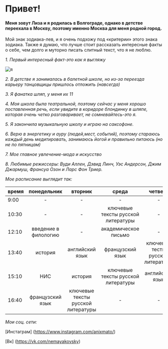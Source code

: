 # Привет!

#### Меня зовут Лиза и я родилась в Волгограде, однако в детстве переехала в Москву, поэтому именно Москва для меня родной город. 
Мой знак зодиака-лев, и я очень подхожу под «критерии» этого знака зодиака. 
Также я думаю, что лучше стоит рассказать интересные факты о себе, чем долго и муторно писать слитный текст, что я не люблю. 

*1. Первый интересный факт-это как я выгляжу*

![я](https://pp.userapi.com/c841035/v841035075/57a42/RkebpNJcl-E.jpg)

*2. В детстве я занималась в балетной школе, но из-за переезда карьеру танцовщицы пришлось отложить (навсегда)*

*3. Я фанатка шляп, у меня их 11*

*4. Моя школа была театральной, поэтому сейчас у меня хорошо поставленная речь, если увидите в коридоре блондинку в шляпе, которая очень четко разговаривает,  не сомневайтесь-это я.*

*5. Я закончила музыкальную школу и играю на саксофоне.*

*6. Верю в энергетику и ауру (людей,мест, событий), поэтому стараюсь каждый день медитировать, занимаюсь йогой и правильно питаюсь (но не по пятницам)*

*7. Мое главное увлечение-мода и искусство*

*8. Любимые режиссеры: Вуди Аллен, Дэвид Линч, Уэс Андерсон, Джим Джармуш, Франсуа Озон и Ларс Фон Триер.*

_Мое расписание выглядит так:_

время|понедельник|вторник|среда|четверг|пятница
---|:---:|:---:|:---:|:---:|---:
9:00|-|-|-|-|-
10:30|-|-|ключевые тексты русской литературы|-|цифровая грамотность
12:10|введение в филологию|-|академическое письмо|-|введение в филологию
13:40|история|английский язык|французский язык|ключевые тесты русской литературы|цифровая грамотность
15:10|НИС|история|ключевые тексты русской литературы|английский язык|-
16:40|французский язык|ключевые тексты русской литературы|-|-|французский язык

_Мои соц. сети:_ 

[Инстаграм] (https://www.instagram.com/anixmato/)

[Вк] (https://vk.com/nemayakovsky)
